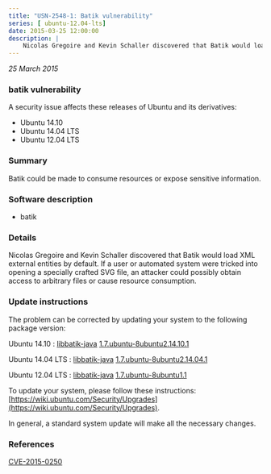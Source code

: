 ```yaml
---
title: "USN-2548-1: Batik vulnerability"
series: [ ubuntu-12.04-lts]
date: 2015-03-25 12:00:00
description: |
    Nicolas Gregoire and Kevin Schaller discovered that Batik would load XML external entities by default. If a user or automated system were tricked into opening a specially crafted SVG file, an attacker could possibly obtain access to arbitrary files or cause resource consumption. 
--- 
```

 
 

*25 March 2015*

### batik vulnerability

A security issue affects these releases of Ubuntu and its derivatives:

* Ubuntu 14.10
* Ubuntu 14.04 LTS
* Ubuntu 12.04 LTS

### Summary

Batik could be made to consume resources or expose sensitive information. 

### Software description

* batik 

### Details

Nicolas Gregoire and Kevin Schaller discovered that Batik would load XML external entities by default. If a user or automated system were tricked into opening a specially crafted SVG file, an attacker could possibly obtain access to arbitrary files or cause resource consumption. 

### Update instructions

The problem can be corrected by updating your system to the following package version:

Ubuntu 14.10
 : [libbatik-java](https://launchpad.net/ubuntu/+source/batik) <span> [1.7.ubuntu-8ubuntu2.14.10.1](https://launchpad.net/ubuntu/+source/batik/1.7.ubuntu-8ubuntu2.14.10.1) </span> 

Ubuntu 14.04 LTS
 : [libbatik-java](https://launchpad.net/ubuntu/+source/batik) <span> [1.7.ubuntu-8ubuntu2.14.04.1](https://launchpad.net/ubuntu/+source/batik/1.7.ubuntu-8ubuntu2.14.04.1) </span> 

Ubuntu 12.04 LTS
 : [libbatik-java](https://launchpad.net/ubuntu/+source/batik) <span> [1.7.ubuntu-8ubuntu1.1](https://launchpad.net/ubuntu/+source/batik/1.7.ubuntu-8ubuntu1.1) </span> 

To update your system, please follow these instructions: [https://wiki.ubuntu.com/Security/Upgrades](https://wiki.ubuntu.com/Security/Upgrades).

In general, a standard system update will make all the necessary changes. 

### References

 
 [CVE-2015-0250](http://people.ubuntu.com/~ubuntu-security/cve/CVE-2015-0250)
 

